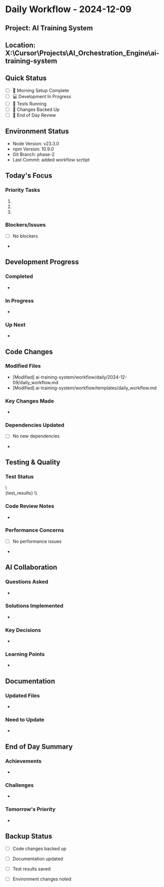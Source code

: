 # Daily Workflow - 2024-12-09

## Project: AI Training System
## Location: X:\Cursor\Projects\AI_Orchestration_Engine\ai-training-system

## Quick Status
- [ ] 🌅 Morning Setup Complete
- [ ] 💻 Development In Progress
- [ ] 🧪 Tests Running
- [ ] 🔄 Changes Backed Up
- [ ] 🌙 End of Day Review

## Environment Status
- Node Version: v23.3.0
- npm Version: 10.9.0
- Git Branch: phase-2
- Last Commit: added workflow scrtipt 

## Today's Focus
### Priority Tasks
1. 
2. 
3. 

### Blockers/Issues
- [ ] No blockers
- 

## Development Progress
### Completed
- 

### In Progress
- 

### Up Next
- 

## Code Changes
### Modified Files
- [Modified] ai-training-system/workflow/daily/2024-12-09/daily_workflow.md
- [Modified] ai-training-system/workflow/templates/daily_workflow.md

### Key Changes Made
- 

### Dependencies Updated
- [ ] No new dependencies
- 

## Testing & Quality
### Test Status
\\\
{test_results}
\\\

### Code Review Notes
- 

### Performance Concerns
- [ ] No performance issues
- 

## AI Collaboration
### Questions Asked
- 

### Solutions Implemented
- 

### Key Decisions
- 

### Learning Points
- 

## Documentation
### Updated Files
- 

### Need to Update
- 

## End of Day Summary
### Achievements
- 

### Challenges
- 

### Tomorrow's Priority
- 

## Backup Status
- [ ] Code changes backed up
- [ ] Documentation updated
- [ ] Test results saved
- [ ] Environment changes noted


